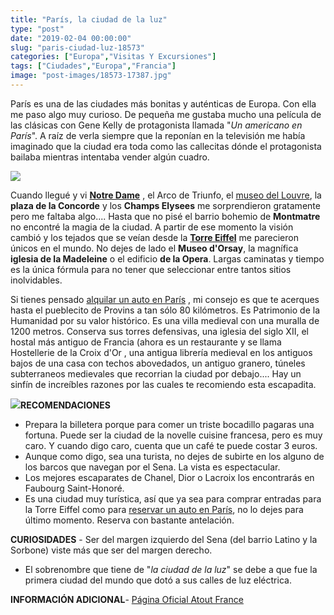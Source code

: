 ```yaml
---
title: "París, la ciudad de la luz"
type: "post"
date: "2019-02-04 00:00:00"
slug: "paris-ciudad-luz-18573"
categories: ["Europa","Visitas Y Excursiones"]
tags: ["Ciudades","Europa","Francia"]
image: "post-images/18573-17387.jpg"
---
```


París es una de las ciudades más bonitas y auténticas de Europa. Con ella me paso algo muy curioso. De pequeña me gustaba mucho una película de las clásicas con Gene Kelly de protagonista llamada "*Un americano en París*". A raíz de verla siempre que la reponían en la televisión me había imaginado que la ciudad era toda como las callecitas dónde el protagonista bailaba mientras intentaba vender algún cuadro.  
  
![](post-images/18573-17387.jpg)  
  
Cuando llegué y vi **[Notre Dame](http://www.cathedraledeparis.com/ES/0.asp)** , el Arco de Triunfo, el [museo del Louvre](http://www.missviajes.com/museo-louvre-resumen-visita-al-museo-mas-importante-paris-2372577/), la **plaza de la Concorde** y los **Champs Elysees** me sorprendieron gratamente pero me faltaba algo.... Hasta que no pisé el barrio bohemio de **Montmatre** no encontré la magia de la ciudad. A partir de ese momento la visión cambió y los tejados que se veían desde la [**Torre Eiffel**](http://www.missviajes.com/torre-eiffel-icono-paris-2367057/) me parecieron únicos en el mundo. No dejes de lado el **Museo d'Orsay**, la magnífica **iglesia de la Madeleine** o el edificio **de la Opera**. Largas caminatas y tiempo es la única fórmula para no tener que seleccionar entre tantos sitios inolvidables.  
  
Si tienes pensado [alquilar un auto en París](https://www.milescarrental.eu/alquiler-de-autos-paris.php) , mi consejo es que te acerques hasta el pueblecito de Provins a tan sólo 80 kilómetros. Es Patrimonio de la Humanidad por su valor histórico. Es una villa medieval con una muralla de 1200 metros. Conserva sus torres defensivas, una iglesia del siglo XII, el hostal más antiguo de Francia (ahora es un restaurante y se llama Hostellerie de la Croix d'Or , una antigua librería medieval en los antiguos bajos de una casa con techos abovedados, un antiguo granero, túneles subterraneos medievales que recorrian la ciudad por debajo.... Hay un sinfín de increíbles razones por las cuales te recomiendo esta escapadita.  
  
   
  
![](post-images/provins.jpg)**RECOMENDACIONES**

- Prepara la billetera porque para comer un triste bocadillo pagaras una fortuna. Puede ser la ciudad de la novelle cuisine francesa, pero es muy caro. Y cuando digo caro, cuenta que un café te puede costar 3 euros.
- Aunque como digo, sea una turista, no dejes de subirte en los alguno de los barcos que navegan por el Sena. La vista es espectacular.
- Los mejores escaparates de Chanel, Dior o Lacroix los encontrarás en Faubourg Saint-Honoré.
- Es una ciudad muy turística, así que ya sea para comprar entradas para la Torre Eiffel como para [reservar un auto en París](https://www.viajemos.com.co/francia/alquiler-de-carros-paris), no lo dejes para último momento. Reserva con bastante antelación.

**CURIOSIDADES** - Ser del margen izquierdo del Sena (del barrio Latino y la Sorbone) viste más que ser del margen derecho.
- El sobrenombre que tiene de "*la ciudad de la luz*" se debe a que fue la primera ciudad del mundo que dotó a sus calles de luz eléctrica.

**INFORMACIÓN ADICIONAL**- [Página Oficial Atout France](https://es.france.fr/es/paris)
